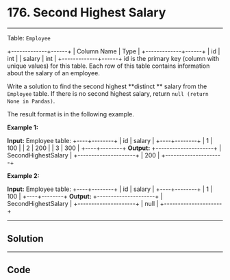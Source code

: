 # 176. Second Highest Salary

---

Table: `Employee`


+-------------+------+
| Column Name | Type |
+-------------+------+
| id          | int  |
| salary      | int  |
+-------------+------+
id is the primary key (column with unique values) for this table.
Each row of this table contains information about the salary of an employee.


 

Write a solution to find the second highest **distinct ** salary from the `Employee` table. If there is no second highest salary, return `null (return None in Pandas)`.

The result format is in the following example.

 

**Example 1:**


**Input:** 
Employee table:
+----+--------+
| id | salary |
+----+--------+
| 1  | 100    |
| 2  | 200    |
| 3  | 300    |
+----+--------+
**Output:** 
+---------------------+
| SecondHighestSalary |
+---------------------+
| 200                 |
+---------------------+


**Example 2:**


**Input:** 
Employee table:
+----+--------+
| id | salary |
+----+--------+
| 1  | 100    |
+----+--------+
**Output:** 
+---------------------+
| SecondHighestSalary |
+---------------------+
| null                |
+---------------------+

---

## Solution



---

## Code
```python


```